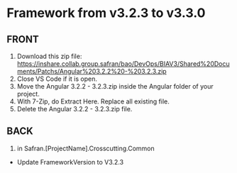 # Framework from v3.2.3 to v3.3.0

## FRONT
1. Download this zip file: https://inshare.collab.group.safran/bao/DevOps/BIAV3/Shared%20Documents/Patchs/Angular%203.2.2%20-%203.2.3.zip
2. Close VS Code if it is open.
3. Move the Angular 3.2.2 - 3.2.3.zip inside the Angular folder of your project. 
4. With 7-Zip, do Extract Here. Replace all existing file.
5. Delete the Angular 3.2.2 - 3.2.3.zip file.

## BACK

1. in Safran.[ProjectName].Crosscutting.Common
- Update FrameworkVersion to V3.2.3
